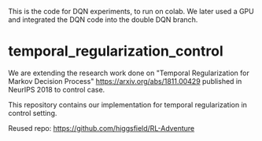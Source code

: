 This is the code for DQN experiments, to run on colab. We later used a GPU and integrated the DQN code into the double DQN branch.

# temporal_regularization_control



We are extending the research work done on "Temporal Regularization for Markov Decision Process" https://arxiv.org/abs/1811.00429 published in NeurIPS 2018 to control case. <br/>

This repository contains our implementation for temporal regularization in control setting.


Reused repo: https://github.com/higgsfield/RL-Adventure
